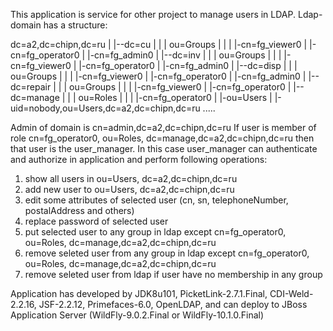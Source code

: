 This application is service for other project to manage users in LDAP.
Ldap-domain has a structure:

dc=a2,dc=chipn,dc=ru
|
|--dc=cu
|   |
|   ou=Groups
|   |
|   |-cn=fg_viewer0
|   |-cn=fg_operator0
|   |-cn=fg_admin0
|
|--dc=inv
|   |
|   ou=Groups
|   |
|   |-cn=fg_viewer0
|   |-cn=fg_operator0
|   |-cn=fg_admin0
|
|--dc=disp
|   |
|   ou=Groups
|   |
|   |-cn=fg_viewer0
|   |-cn=fg_operator0
|   |-cn=fg_admin0
|
|--dc=repair
|   |
|   ou=Groups
|   |
|   |-cn=fg_viewer0
|   |-cn=fg_operator0
|
|--dc=manage
|   |
|   ou=Roles
|   |
|   |-cn=fg_operator0
|
|-ou=Users
   |
   |-uid=nobody,ou=Users,dc=a2,dc=chipn,dc=ru
    ..... <other users>

Admin of domain is cn=admin,dc=a2,dc=chipn,dc=ru
If user is member of role cn=fg_operator0, ou=Roles, dc=manage,dc=a2,dc=chipn,dc=ru
then that user is the user_manager.
In this case user_manager can authenticate and authorize in application and perform following operations:
1. show all users in ou=Users, dc=a2,dc=chipn,dc=ru
2. add new user to ou=Users, dc=a2,dc=chipn,dc=ru
3. edit some attributes of selected user (cn, sn, telephoneNumber, postalAddress and others)
4. replace password of selected user
5. put selected user to any group in ldap except cn=fg_operator0, ou=Roles, dc=manage,dc=a2,dc=chipn,dc=ru
6. remove seleted user from any group in ldap except cn=fg_operator0, ou=Roles, dc=manage,dc=a2,dc=chipn,dc=ru
7. remove seleted user from ldap if user have no membership in any group

Application has developed by JDK8u101, PicketLink-2.7.1.Final, CDI-Weld-2.2.16,
JSF-2.2.12, Primefaces-6.0, OpenLDAP, and can deploy to JBoss Application Server
(WildFly-9.0.2.Final or WildFly-10.1.0.Final)



